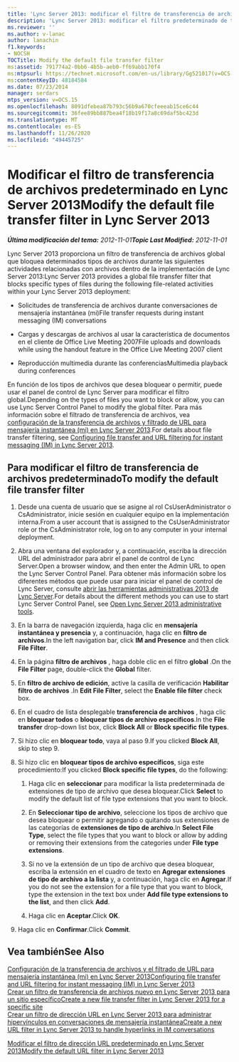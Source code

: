 ```yaml
---
title: 'Lync Server 2013: modificar el filtro de transferencia de archivos predeterminado'
description: 'Lync Server 2013: modificar el filtro predeterminado de transferencia de archivos.'
ms.reviewer: ''
ms.author: v-lanac
author: lanachin
f1.keywords:
- NOCSH
TOCTitle: Modify the default file transfer filter
ms:assetid: 791774a2-0bb6-4b5b-aeb0-ff69abb170f4
ms:mtpsurl: https://technet.microsoft.com/en-us/library/Gg521017(v=OCS.15)
ms:contentKeyID: 48184584
ms.date: 07/23/2014
manager: serdars
mtps_version: v=OCS.15
ms.openlocfilehash: 8091dfebea87b793c56b9a670cfeeeab15ce6c44
ms.sourcegitcommit: 36fee89bb887bea4f18b19f17a8c69daf5bc423d
ms.translationtype: MT
ms.contentlocale: es-ES
ms.lasthandoff: 11/26/2020
ms.locfileid: "49445725"
---
```

# <a name="modify-the-default-file-transfer-filter-in-lync-server-2013"></a><span data-ttu-id="b4dd7-103">Modificar el filtro de transferencia de archivos predeterminado en Lync Server 2013</span><span class="sxs-lookup"><span data-stu-id="b4dd7-103">Modify the default file transfer filter in Lync Server 2013</span></span>

<div data-xmlns="http://www.w3.org/1999/xhtml">

<div class="topic" data-xmlns="http://www.w3.org/1999/xhtml" data-msxsl="urn:schemas-microsoft-com:xslt" data-cs="https://msdn.microsoft.com/">

<div data-asp="https://msdn2.microsoft.com/asp">



</div>

<div id="mainSection">

<div id="mainBody"><span data-ttu-id="b4dd7-104">

<span> </span></span><span class="sxs-lookup"><span data-stu-id="b4dd7-104">

<span> </span></span></span>

<span data-ttu-id="b4dd7-105">_**Última modificación del tema:** 2012-11-01_</span><span class="sxs-lookup"><span data-stu-id="b4dd7-105">_**Topic Last Modified:** 2012-11-01_</span></span>

<span data-ttu-id="b4dd7-106">Lync Server 2013 proporciona un filtro de transferencia de archivos global que bloquea determinados tipos de archivos durante las siguientes actividades relacionadas con archivos dentro de la implementación de Lync Server 2013:</span><span class="sxs-lookup"><span data-stu-id="b4dd7-106">Lync Server 2013 provides a global file transfer filter that blocks specific types of files during the following file-related activities within your Lync Server 2013 deployment:</span></span>

  - <span data-ttu-id="b4dd7-107">Solicitudes de transferencia de archivos durante conversaciones de mensajería instantánea (mi)</span><span class="sxs-lookup"><span data-stu-id="b4dd7-107">File transfer requests during instant messaging (IM) conversations</span></span>

  - <span data-ttu-id="b4dd7-108">Cargas y descargas de archivos al usar la característica de documentos en el cliente de Office Live Meeting 2007</span><span class="sxs-lookup"><span data-stu-id="b4dd7-108">File uploads and downloads while using the handout feature in the Office Live Meeting 2007 client</span></span>

  - <span data-ttu-id="b4dd7-109">Reproducción multimedia durante las conferencias</span><span class="sxs-lookup"><span data-stu-id="b4dd7-109">Multimedia playback during conferences</span></span>

<span data-ttu-id="b4dd7-110">En función de los tipos de archivos que desea bloquear o permitir, puede usar el panel de control de Lync Server para modificar el filtro global.</span><span class="sxs-lookup"><span data-stu-id="b4dd7-110">Depending on the types of files you want to block or allow, you can use Lync Server Control Panel to modify the global filter.</span></span> <span data-ttu-id="b4dd7-111">Para más información sobre el filtrado de transferencia de archivos, vea [configuración de la transferencia de archivos y filtrado de URL para mensajería instantánea (mi) en Lync Server 2013](lync-server-2013-configuring-file-transfer-and-url-filtering-for-instant-messaging-im.md).</span><span class="sxs-lookup"><span data-stu-id="b4dd7-111">For details about file transfer filtering, see [Configuring file transfer and URL filtering for instant messaging (IM) in Lync Server 2013](lync-server-2013-configuring-file-transfer-and-url-filtering-for-instant-messaging-im.md).</span></span>

<div>

## <a name="to-modify-the-default-file-transfer-filter"></a><span data-ttu-id="b4dd7-112">Para modificar el filtro de transferencia de archivos predeterminado</span><span class="sxs-lookup"><span data-stu-id="b4dd7-112">To modify the default file transfer filter</span></span>

1.  <span data-ttu-id="b4dd7-113">Desde una cuenta de usuario que se asigne al rol CsUserAdministrator o CsAdministrator, inicie sesión en cualquier equipo en la implementación interna.</span><span class="sxs-lookup"><span data-stu-id="b4dd7-113">From a user account that is assigned to the CsUserAdministrator role or the CsAdministrator role, log on to any computer in your internal deployment.</span></span>

2.  <span data-ttu-id="b4dd7-114">Abra una ventana del explorador y, a continuación, escriba la dirección URL del administrador para abrir el panel de control de Lync Server.</span><span class="sxs-lookup"><span data-stu-id="b4dd7-114">Open a browser window, and then enter the Admin URL to open the Lync Server Control Panel.</span></span> <span data-ttu-id="b4dd7-115">Para obtener más información sobre los diferentes métodos que puede usar para iniciar el panel de control de Lync Server, consulte [abrir las herramientas administrativas 2013 de Lync Server](lync-server-2013-open-lync-server-administrative-tools.md).</span><span class="sxs-lookup"><span data-stu-id="b4dd7-115">For details about the different methods you can use to start Lync Server Control Panel, see [Open Lync Server 2013 administrative tools](lync-server-2013-open-lync-server-administrative-tools.md).</span></span>

3.  <span data-ttu-id="b4dd7-116">En la barra de navegación izquierda, haga clic en **mensajería instantánea y presencia** y, a continuación, haga clic en **filtro de archivos**.</span><span class="sxs-lookup"><span data-stu-id="b4dd7-116">In the left navigation bar, click **IM and Presence** and then click **File Filter**.</span></span>

4.  <span data-ttu-id="b4dd7-117">En la página **filtro de archivos** , haga doble clic en el filtro **global** .</span><span class="sxs-lookup"><span data-stu-id="b4dd7-117">On the **File Filter** page, double-click the **Global** filter.</span></span>

5.  <span data-ttu-id="b4dd7-118">En **filtro de archivo de edición**, active la casilla de verificación **Habilitar filtro de archivos** .</span><span class="sxs-lookup"><span data-stu-id="b4dd7-118">In **Edit File Filter**, select the **Enable file filter** check box.</span></span>

6.  <span data-ttu-id="b4dd7-119">En el cuadro de lista desplegable **transferencia de archivos** , haga clic en **bloquear todos** o **bloquear tipos de archivo específicos**.</span><span class="sxs-lookup"><span data-stu-id="b4dd7-119">In the **File transfer** drop-down list box, click **Block All** or **Block specific file types**.</span></span>

7.  <span data-ttu-id="b4dd7-120">Si hizo clic en **bloquear todo**, vaya al paso 9.</span><span class="sxs-lookup"><span data-stu-id="b4dd7-120">If you clicked **Block All**, skip to step 9.</span></span>

8.  <span data-ttu-id="b4dd7-121">Si hizo clic en **bloquear tipos de archivo específicos**, siga este procedimiento:</span><span class="sxs-lookup"><span data-stu-id="b4dd7-121">If you clicked **Block specific file types**, do the following:</span></span>
    
    1.  <span data-ttu-id="b4dd7-122">Haga clic en **seleccionar** para modificar la lista predeterminada de extensiones de tipo de archivo que desea bloquear.</span><span class="sxs-lookup"><span data-stu-id="b4dd7-122">Click **Select** to modify the default list of file type extensions that you want to block.</span></span>
    
    2.  <span data-ttu-id="b4dd7-123">En **Seleccionar tipo de archivo**, seleccione los tipos de archivo que desea bloquear o permitir agregando o quitando sus extensiones de las categorías de **extensiones de tipo de archivo**.</span><span class="sxs-lookup"><span data-stu-id="b4dd7-123">In **Select File Type**, select the file types that you want to block or allow by adding or removing their extensions from the categories under **File type extensions**.</span></span>
    
    3.  <span data-ttu-id="b4dd7-124">Si no ve la extensión de un tipo de archivo que desea bloquear, escriba la extensión en el cuadro de texto en **Agregar extensiones de tipo de archivo a la lista** y, a continuación, haga clic en **Agregar**.</span><span class="sxs-lookup"><span data-stu-id="b4dd7-124">If you do not see the extension for a file type that you want to block, type the extension in the text box under **Add file type extensions to the list**, and then click **Add**.</span></span>
    
    4.  <span data-ttu-id="b4dd7-125">Haga clic en **Aceptar**.</span><span class="sxs-lookup"><span data-stu-id="b4dd7-125">Click **OK**.</span></span>

9.  <span data-ttu-id="b4dd7-126">Haga clic en **Confirmar**.</span><span class="sxs-lookup"><span data-stu-id="b4dd7-126">Click **Commit**.</span></span>

</div>

<div>

## <a name="see-also"></a><span data-ttu-id="b4dd7-127">Vea también</span><span class="sxs-lookup"><span data-stu-id="b4dd7-127">See Also</span></span>


[<span data-ttu-id="b4dd7-128">Configuración de la transferencia de archivos y el filtrado de URL para mensajería instantánea (mi) en Lync Server 2013</span><span class="sxs-lookup"><span data-stu-id="b4dd7-128">Configuring file transfer and URL filtering for instant messaging (IM) in Lync Server 2013</span></span>](lync-server-2013-configuring-file-transfer-and-url-filtering-for-instant-messaging-im.md)  
[<span data-ttu-id="b4dd7-129">Crear un filtro de transferencia de archivos nuevo en Lync Server 2013 para un sitio específico</span><span class="sxs-lookup"><span data-stu-id="b4dd7-129">Create a new file transfer filter in Lync Server 2013 for a specific site</span></span>](lync-server-2013-create-a-new-file-transfer-filter-for-a-specific-site.md)  
[<span data-ttu-id="b4dd7-130">Crear un filtro de dirección URL en Lync Server 2013 para administrar hipervínculos en conversaciones de mensajería instantánea</span><span class="sxs-lookup"><span data-stu-id="b4dd7-130">Create a new URL filter in Lync Server 2013 to handle hyperlinks in IM conversations</span></span>](lync-server-2013-create-a-new-url-filter-to-handle-hyperlinks-in-im-conversations.md)  


[<span data-ttu-id="b4dd7-131">Modificar el filtro de dirección URL predeterminado en Lync Server 2013</span><span class="sxs-lookup"><span data-stu-id="b4dd7-131">Modify the default URL filter in Lync Server 2013</span></span>](lync-server-2013-modify-the-default-url-filter.md)  
  

<span data-ttu-id="b4dd7-132"></div>

</div>

<span> </span>

</div>

</div>

</span><span class="sxs-lookup"><span data-stu-id="b4dd7-132"></div>

</div>

<span> </span>

</div>

</div>

</span></span></div>

